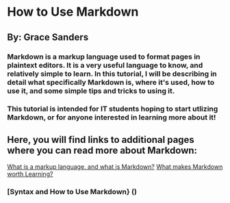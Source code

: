 # How to Use Markdown 
## By: Grace Sanders

### Markdown is a markup language used to format pages in plaintext editors. It is a very useful language to know, and relatively simple to learn. In this tutorial, I will be describing in detail what specifically Markdown is, where it's used, how to use it, and some simple tips and tricks to using it. 
### This tutorial is intended for IT students hoping to start utlizing Markdown, or for anyone interested in learning more about it!
## Here, you will find links to additional pages where you can read more about Markdown:
[What is a markup language, and what is Markdown?](https://github.com/gesnkb/GraceSandersFinal/blob/main/Markdown%20Explained.md)
[What makes Markdown worth Learning?](https://github.com/gesnkb/GraceSandersFinal/blob/main/Reason%20for%20Markdown.md)
### [Syntax and How to Use Markdown} ()

